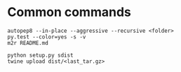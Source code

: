 # Common commands 

```
autopep8 --in-place --aggressive --recursive <folder>
py.test --color=yes -s -v
m2r README.md

python setup.py sdist
twine upload dist/<last_tar.gz>
```